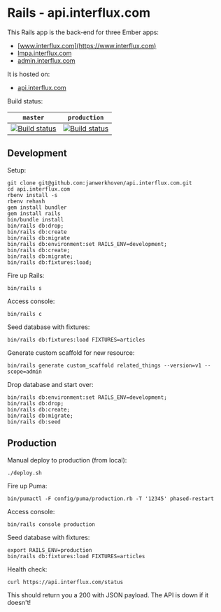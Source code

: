 # Rails - api.interflux.com

This Rails app is the back-end for three Ember apps:

- [www.interflux.com](https://www.interflux.com)
- [lmpa.interflux.com](https://lmpa.interflux.com)
- [admin.interflux.com](https://admin.interflux.com)

It is hosted on:

- [api.interflux.com](https://api.interflux.com)

Build status:

| `master`                                                                                                                                                                  | `production`                                                                                                                                                                  |
| ------------------------------------------------------------------------------------------------------------------------------------------------------------------------- | ----------------------------------------------------------------------------------------------------------------------------------------------------------------------------- |
| [![Build status](https://badge.buildkite.com/feec3c1bb9d5fa10832931944a2af6a98fa4d2225c3b002045.svg?branch=master)](https://buildkite.com/nabu/api-dot-interflux-dot-com) | [![Build status](https://badge.buildkite.com/feec3c1bb9d5fa10832931944a2af6a98fa4d2225c3b002045.svg?branch=production)](https://buildkite.com/nabu/api-dot-interflux-dot-com) |

## Development

Setup:

```
git clone git@github.com:janwerkhoven/api.interflux.com.git
cd api.interflux.com
rbenv install -s
rbenv rehash
gem install bundler
gem install rails
bin/bundle install
bin/rails db:drop;
bin/rails db:create
bin/rails db:migrate
bin/rails db:environment:set RAILS_ENV=development;
bin/rails db:create;
bin/rails db:migrate;
bin/rails db:fixtures:load;
```

Fire up Rails:

```
bin/rails s
```

Access console:

```
bin/rails c
```

Seed database with fixtures:

```
bin/rails db:fixtures:load FIXTURES=articles
```

Generate custom scaffold for new resource:

```
bin/rails generate custom_scaffold related_things --version=v1 --scope=admin
```

Drop database and start over:

```
bin/rails db:environment:set RAILS_ENV=development;
bin/rails db:drop;
bin/rails db:create;
bin/rails db:migrate;
bin/rails db:seed
```

## Production

Manual deploy to production (from local):

```
./deploy.sh
```

Fire up Puma:

```
bin/pumactl -F config/puma/production.rb -T '12345' phased-restart
```

Access console:

```
bin/rails console production
```

Seed database with fixtures:

```
export RAILS_ENV=production
bin/rails db:fixtures:load FIXTURES=articles
```

Health check:

```
curl https://api.interflux.com/status
```

This should return you a 200 with JSON payload. The API is down if it doesn't!
